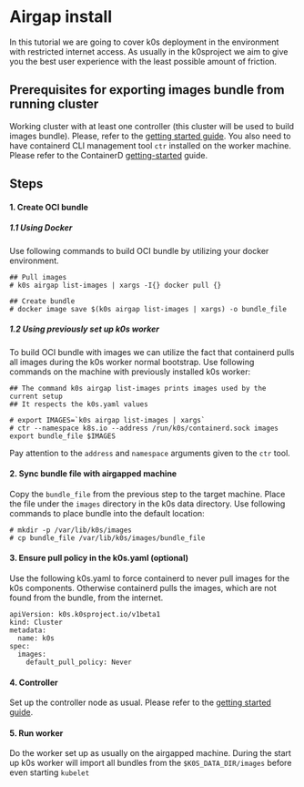 # Airgap install

In this tutorial we are going to cover k0s deployment in the environment with restricted internet access. 
As usually in the k0sproject we aim to give you the best user experience with the least possible amount of friction.

## Prerequisites for exporting images bundle from running cluster

Working cluster with at least one controller (this cluster will be used to build images bundle).
Please, refer to the [getting started guide](install.md).
You also need to have containerd CLI management tool `ctr` installed on the worker machine. Please refer to the ContainerD [getting-started](https://containerd.io/docs/getting-started/) guide.

## Steps

#### 1. Create OCI bundle
##### 1.1 Using Docker
Use following commands to build OCI bundle by utilizing your docker environment. 
```
## Pull images
# k0s airgap list-images | xargs -I{} docker pull {}

## Create bundle
# docker image save $(k0s airgap list-images | xargs) -o bundle_file
```

##### 1.2 Using previously set up k0s worker
To build OCI bundle with images we can utilize the fact that containerd pulls all images during the k0s worker normal bootstrap.
Use following commands on the machine with previously installed k0s worker:

```
## The command k0s airgap list-images prints images used by the current setup
## It respects the k0s.yaml values

# export IMAGES=`k0s airgap list-images | xargs`
# ctr --namespace k8s.io --address /run/k0s/containerd.sock images export bundle_file $IMAGES 
```

Pay attention to the `address` and `namespace` arguments given to the `ctr` tool.

#### 2. Sync bundle file with airgapped machine

Copy the `bundle_file` from the previous step to the target machine. Place the file under the `images` directory in the k0s data directory.
Use following commands to place bundle into the default location:

```
# mkdir -p /var/lib/k0s/images
# cp bundle_file /var/lib/k0s/images/bundle_file
```

#### 3. Ensure pull policy in the k0s.yaml (optional)

Use the following k0s.yaml to force containerd to never pull images for the k0s components. Otherwise containerd pulls the images, which are not found from the bundle, from the internet.
```
apiVersion: k0s.k0sproject.io/v1beta1
kind: Cluster
metadata:
  name: k0s
spec:
  images:
    default_pull_policy: Never
```


#### 4. Controller
Set up the controller node as usual. Please refer to the [getting started guide](install.md).

#### 5. Run worker

Do the worker set up as usually on the airgapped machine.
During the start up k0s worker will import all bundles from the `$K0S_DATA_DIR/images` before even starting `kubelet`